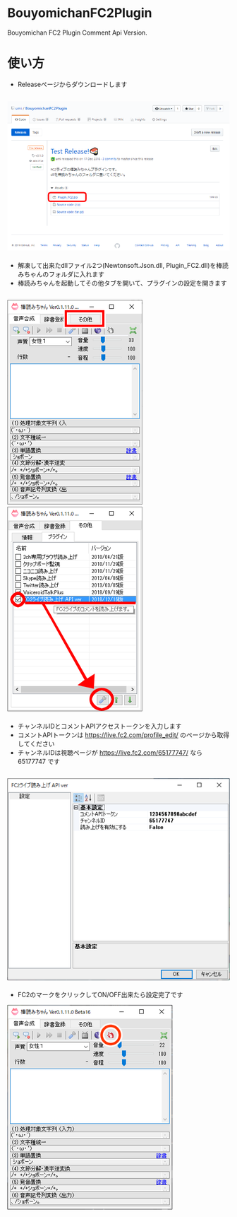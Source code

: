 # BouyomichanFC2Plugin
Bouyomichan FC2 Plugin Comment Api Version.

# 使い方
* Releaseページからダウンロードします

![ダウンロード](https://github.com/umi/BouyomichanFC2Plugin/blob/images/release.png "ダウンロード")
---

* 解凍して出来たdllファイル2つ(Newtonsoft.Json.dll, Plugin_FC2.dll)を棒読みちゃんのフォルダに入れます
* 棒読みちゃんを起動してその他タブを開いて、プラグインの設定を開きます

![その他タブ](https://github.com/umi/BouyomichanFC2Plugin/blob/images/othertab.png "その他タブ")
![プラグイン](https://github.com/umi/BouyomichanFC2Plugin/blob/images/plugins.png "プラグイン")
---

* チャンネルIDとコメントAPIアクセストークンを入力します
* コメントAPIトークンは https://live.fc2.com/profile_edit/ のページから取得してください
* チャンネルIDは視聴ページが https://live.fc2.com/65177747/ なら 65177747 です

![設定](https://github.com/umi/BouyomichanFC2Plugin/blob/images/settings.png "設定")
---

* FC2のマークをクリックしてON/OFF出来たら設定完了です

![棒読みちゃん](https://github.com/umi/BouyomichanFC2Plugin/blob/images/bouyomi.png "棒読みちゃん")

